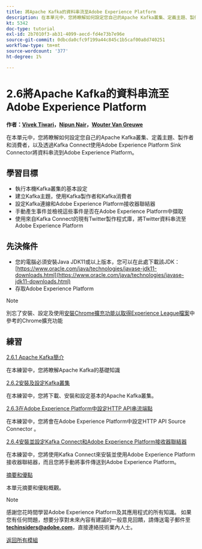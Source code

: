 ```yaml
---
title: 將Apache Kafka的資料串流至Adobe Experience Platform
description: 在本單元中，您將瞭解如何設定您自己的Apache Kafka叢集、定義主題、製作者和消費者，並使用Kafka Connect的Adobe Experience Platform Sink Connector將資料串流到Adobe Experience Platform。
kt: 5342
doc-type: tutorial
exl-id: 2b7010f3-ab31-4099-aecd-fd4e73b7e96e
source-git-commit: 0dbcda0cfc9f199a44c845c1b5caf00a8d740251
workflow-type: tm+mt
source-wordcount: '377'
ht-degree: 1%

---
```


# 2.6將Apache Kafka的資料串流至Adobe Experience Platform

**作者：[Vivek Tiwari](https://www.linkedin.com/in/vivek-tiwari-25092656/)，[Nipun Nair](https://www.linkedin.com/in/nipunnair/)，[Wouter Van Greuwe](https://www.linkedin.com/in/woutervangeluwe/)**

在本單元中，您將瞭解如何設定您自己的Apache Kafka叢集、定義主題、製作者和消費者，以及透過Kafka Connect使用Adobe Experience Platform Sink Connector將資料串流到Adobe Experience Platform。

## 學習目標

- 執行本機Kafka叢集的基本設定
- 建立Kafka主題，使用Kafka製作者和Kafka消費者
- 設定Kafka連線和Adobe Experience Platform接收器聯結器
- 手動產生事件並檢視這些事件是否在Adobe Experience Platform中擷取
- 使用來自Kafka Connect的現有Twitter製作程式庫，將Twitter資料串流至Adobe Experience Platform

## 先決條件

- 您的電腦必須安裝Java JDK11或以上版本，您可以在此處下載該JDK： [https://www.oracle.com/java/technologies/javase-jdk11-downloads.html](https://www.oracle.com/java/technologies/javase-jdk11-downloads.html)
- 存取Adobe Experience Platform

>[!NOTE]
>
>別忘了安裝、設定及使用[安裝Chrome擴充功能以取得Experience League檔案](../../gettingstarted/gettingstarted/ex1.md)中參考的Chrome擴充功能

## 練習

[2.6.1 Apache Kafka簡介](./ex1.md)

在本練習中，您將瞭解Apache Kafka的基礎知識

[2.6.2安裝及設定Kafka叢集](./ex2.md)

在本練習中，您將下載、安裝和設定基本的Apache Kafka叢集。

[2.6.3在Adobe Experience Platform中設定HTTP API串流端點](./ex3.md)

在本練習中，您將會在Adobe Experience Platform中設定HTTP API Source Connector 。

[2.6.4安裝並設定Kafka Connect和Adobe Experience Platform接收器聯結器](./ex4.md)

在本練習中，您將使用Kafka Connect來安裝並使用Adobe Experience Platform接收器聯結器，而且您將手動將事件傳送到Adobe Experience Platform。

[摘要和優點](./summary.md)

本單元摘要和優點概觀。

>[!NOTE]
>
>感謝您花時間學習Adobe Experience Platform及其應用程式的所有知識。 如果您有任何問題，想要分享對未來內容有建議的一般意見回饋，請傳送電子郵件至&#x200B;**techinsiders@adobe.com**，直接連絡技術業內人士。

[返回所有模組](../../../overview.md)
